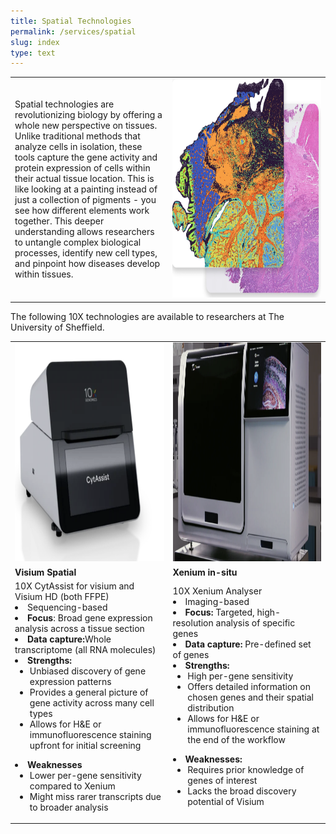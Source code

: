 ```yaml
---
title: Spatial Technologies
permalink: /services/spatial
slug: index
type: text
---
```


<div class="table">
<table>
<tr>
<td style="width:50%">Spatial technologies are revolutionizing biology by offering a whole new perspective on tissues. Unlike traditional methods that analyze cells in isolation, these tools capture the gene activity and protein expression of cells within their actual tissue location. This is like looking at a painting instead of just a collection of pigments - you see how different elements work together. This deeper understanding allows researchers to untangle complex biological processes, identify new cell types, and pinpoint how diseases develop within tissues. </td>
<td style="width:50%"><img src="/assets/images/spatial_eg.png" width="350" height="350"/></td>
</tr>
</table>
</div>

The following 10X technologies are available to researchers at The University of Sheffield.

<div class="table">
<table>
<tr>
<td><a href="https://www.10xgenomics.com/products/visium-hd-spatial-gene-expression"><img src="/assets/images/machines/visium.png" width="350" height="350"/></a></td>
<td><a href="https://www.10xgenomics.com/platforms/xenium"><img src="/assets/images/machines/xenium.png" width="350" height="350"/></a></td>
</tr>
<tr>
<td><b>Visium Spatial</b></td>
<td><b>Xenium in-situ</b></td>
</tr>
<tr>
<td>10X CytAssist for visium and Visium HD (both FFPE)
<li>Sequencing-based</li>
<li><b>Focus</b>: Broad gene expression analysis across a tissue section</li>
<li><b>Data capture:</b>Whole transcriptome (all RNA molecules)</li>
<li><b>Strengths:</b><ul><li>Unbiased discovery of gene expression patterns </li>
<li>Provides a general picture of gene activity across many cell types
</li>
<li>Allows for H&E or immunofluorescence staining upfront for initial screening</li></ul>
</li>
<li><b>Weaknesses</b><ul>
  <li>Lower per-gene sensitivity compared to Xenium</li>
  <li>Might miss rarer transcripts due to broader analysis</li>
  </ul>
  </li>
</td>
<td>10X Xenium Analyser
<li>Imaging-based</li>
<li><b>Focus: </b>Targeted, high-resolution analysis of specific genes</li>
<li><b>Data capture:</b> Pre-defined set of genes</li>
<li><b>Strengths:</b>
  <ul>
  <li>High per-gene sensitivity</li>
  <li>Offers detailed information on chosen genes and their spatial distribution</li>
  <li>Allows for H&E or immunofluorescence staining at the end of the workflow</li>
  </ul>
  </li>
<li><b>Weaknesses:</b>
<ul>
  <li>Requires prior knowledge of genes of interest</li>
  <li>Lacks the broad discovery potential of Visium</li>
  </ul>
</li>  
  </td>
</tr>
</table>





